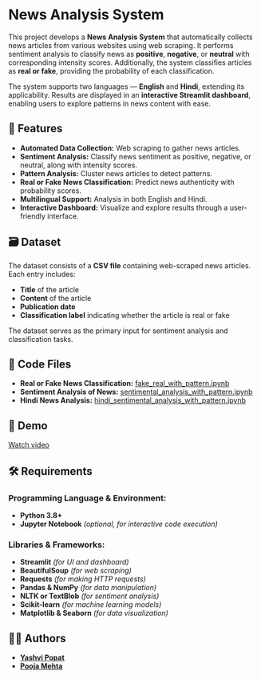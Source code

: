 # News Analysis System

This project develops a **News Analysis System** that automatically collects news articles from various websites using web scraping. It performs sentiment analysis to classify news as **positive**, **negative**, or **neutral** with corresponding intensity scores. Additionally, the system classifies articles as **real or fake**, providing the probability of each classification.

The system supports two languages — **English** and **Hindi**, extending its applicability. Results are displayed in an **interactive Streamlit dashboard**, enabling users to explore patterns in news content with ease.

## 📌 Features

- **Automated Data Collection:** Web scraping to gather news articles.
- **Sentiment Analysis:** Classify news sentiment as positive, negative, or neutral, along with intensity scores.
- **Pattern Analysis:** Cluster news articles to detect patterns.
- **Real or Fake News Classification:** Predict news authenticity with probability scores.
- **Multilingual Support:** Analysis in both English and Hindi.
- **Interactive Dashboard:** Visualize and explore results through a user-friendly interface.

## 🗃 Dataset

The dataset consists of a **CSV file** containing web-scraped news articles. Each entry includes:
- **Title** of the article
- **Content** of the article
- **Publication date**
- **Classification label** indicating whether the article is real or fake

The dataset serves as the primary input for sentiment analysis and classification tasks.

## 📂 Code Files

- **Real or Fake News Classification:** [fake_real_with_pattern.ipynb](https://github.com/YashviPopat/News-Analysis-System/blob/2921c858e35f2b52f059e4b05c6f9c7cf20cbb8b/fake_real_with_pattern.ipynb)
- **Sentiment Analysis of News:** [sentimental_analysis_with_pattern.ipynb](https://github.com/YashviPopat/News-Analysis-System/blob/4dd9704fc764097180adc6c10536f7f6feb408ae/sentimental_analysis_with_pattern.ipynb)
- **Hindi News Analysis:** [hindi_sentimental_analysis_with_pattern.ipynb](https://github.com/YashviPopat/News-Analysis-System/blob/4dd9704fc764097180adc6c10536f7f6feb408ae/sentimental_analysis_with_pattern.ipynb)

## 📂 Demo
[Watch video](./path/to/video.mp4)


## 🛠 Requirements

### **Programming Language & Environment:**
- **Python 3.8+**
- **Jupyter Notebook** *(optional, for interactive code execution)*

### **Libraries & Frameworks:**
- **Streamlit** *(for UI and dashboard)*
- **BeautifulSoup** *(for web scraping)*
- **Requests** *(for making HTTP requests)*
- **Pandas & NumPy** *(for data manipulation)*
- **NLTK or TextBlob** *(for sentiment analysis)*
- **Scikit-learn** *(for machine learning models)*
- **Matplotlib & Seaborn** *(for data visualization)*

## 👩‍💻 Authors

- [**Yashvi Popat**](https://github.com/YashviPopat)
- [**Pooja Mehta**](https://github.com/pooja-mehta)

